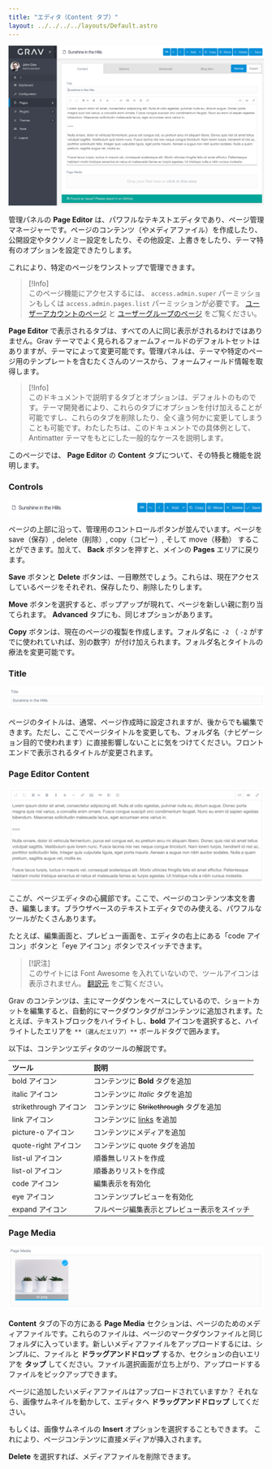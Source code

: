 ```yaml
---
title: "エディタ（Content タブ）"
layout: ../../../../layouts/Default.astro
---
```


![Admin Page Editor](page-editor.png)

管理パネルの **Page Editor** は、パワフルなテキストエディタであり、ページ管理マネージャーです。ページのコンテンツ（やメディアファイル）を作成したり、公開設定やタクソノミー設定をしたり、その他設定、上書きをしたり、テーマ特有のオプションを設定できたりします。

これにより、特定のページをワンストップで管理できます。

> [!Info]  
> このページ機能にアクセスするには、 `access.admin.super` パーミッションもしくは `access.admin.pages.list` パーミッションが必要です。 [ユーザーアカウントのページ](../../03.accounts/01.users/) と [ユーザーグループのページ](../../03.accounts/02.groups/) をご覧ください。

**Page Editor** で表示されるタブは、すべての人に同じ表示がされるわけではありません。Grav テーマでよく見られるフォームフィールドのデフォルトセットはありますが、テーマによって変更可能です。管理パネルは、テーマや特定のページ用のテンプレートを含むたくさんのソースから、フォームフィールド情報を取得します。

> [!Info]  
> このドキュメントで説明するタブとオプションは、デフォルトのものです。テーマ開発者により、これらのタブにオプションを付け加えることが可能ですし、これらのタブを削除したり、全く違う何かに変更してしまうことも可能です。わたしたちは、このドキュメントでの具体例として、 Antimatter テーマをもとにした一般的なケースを説明します。

このページでは、 **Page Editor** の **Content** タブについて、その特長と機能を説明します。

### Controls

![Admin Page Editor](page-editor-1.png)

ページの上部に沿って、管理用のコントロールボタンが並んでいます。ページを save（保存）, delete（削除）, copy（コピー）, そして move（移動） することができます。加えて、 **Back** ボタンを押すと、メインの **Pages** エリアに戻ります。

**Save** ボタンと **Delete** ボタンは、一目瞭然でしょう。これらは、現在アクセスしているページをそれぞれ、保存したり、削除したりします。

**Move** ボタンを選択すると、ポップアップが現れて、ページを新しい親に割り当てられます。 **Advanced** タブにも、同じオプションがあります。

**Copy** ボタンは、現在のページの複製を作成します。フォルダ名に `-2` （ `-2` がすでに使われていれば、別の数字）が付け加えられます。フォルダ名とタイトルの療法を変更可能です。

### Title

![Admin Page Editor](page-editor-2.png)

ページのタイトルは、通常、ページ作成時に設定されますが、後からでも編集できます。ただし、ここでページタイトルを変更しても、フォルダ名（ナビゲーション目的で使われます）に直接影響しないことに気をつけてください。フロントエンドで表示されるタイトルが変更されます。

### Page Editor Content

![Admin Page Editor](page-editor-3.png)

ここが、ページエディタの心臓部です。ここで、ページのコンテンツ本文を書き、編集します。ブラウザベースのテキストエディタでのみ使える、パワフルなツールがたくさんあります。

たとえば、編集画面と、プレビュー画面を、エディタの右上にある「code アイコン」ボタンと「eye アイコン」ボタンでスイッチできます。

> [!訳注]  
> このサイトには Font Awesome を入れていないので、ツールアイコンは表示されません。 [翻訳元](https://learn.getgrav.org/admin-panel/page/editor) をご覧ください。

Grav のコンテンツは、主にマークダウンをベースにしているので、ショートカットを編集すると、自動的にマークダウンタグがコンテンツに追加されます。たとえば、テキストブロックをハイライトし、**bold**  アイコンを選択すると、ハイライトしたエリアを `**（選んだエリア）**` ボールドタグで囲みます。

以下は、コンテンツエディタのツールの解説です。

| ツール | 説明 |
| :-----| :----- |
| bold アイコン | コンテンツに **Bold** タグを追加 |
| italic アイコン | コンテンツに *Italic* タグを追加 |
| strikethrough アイコン  | コンテンツに ~~Strikethrough~~ タグを追加 |
| link アイコン  | コンテンツに [links](https://getgrav.org) を追加 |
| picture-o アイコン | コンテンツにメディアを追加 |
| quote-right アイコン | コンテンツに quote タグを追加 |
| list-ul アイコン | 順番無しリストを作成 |
| list-ol アイコン | 順番ありリストを作成 |
| code アイコン | 編集表示を有効化 |
| eye アイコン | コンテンツプレビューを有効化 |
| expand アイコン | フルページ編集表示とプレビュー表示をスイッチ |

### Page Media

![Admin Page Editor](page-editor-4.png)

**Content** タブの下の方にある **Page Media** セクションは、ページのためのメディアファイルです。これらのファイルは、ページのマークダウンファイルと同じフォルダに入っています。新しいメディアファイルをアップロードするには、シンプルに、ファイルと **ドラッグアンドドロップ** するか、セクションの白いエリアを **タップ** してください。ファイル選択画面が立ち上がり、アップロードするファイルをピックアップできます。

ページに追加したいメディアファイルはアップロードされていますか？ それなら、画像サムネイルを動かして、エディタへ **ドラッグアンドドロップ** してください。

もしくは、画像サムネイルの **Insert** オプションを選択することもできます。 これにより、ページコンテンツに直接メディアが挿入されます。

**Delete** を選択すれば、メディアファイルを削除できます。


